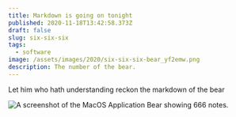 ```yaml
---
title: Markdown is going on tonight
published: 2020-11-18T13:42:58.373Z
draft: false
slug: six-six-six
tags:
  - software
image: /assets/images/2020/six-six-six-bear_yf2emw.png
description: The number of the bear.
---
```


Let him who hath understanding reckon the markdown of the bear

![A screenshot of the MacOS Application Bear showing 666 notes.](/assets/images/2020/six-six-six-bear_yf2emw.png)
